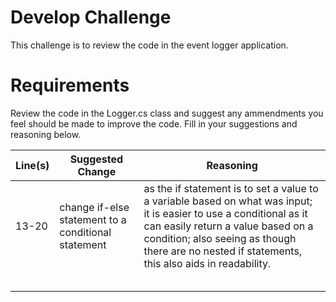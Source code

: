 # Develop Challenge

This challenge is to review the code in the event logger application.

# Requirements

Review the code in the Logger.cs class and suggest any ammendments you feel should be made to improve the code. Fill in your suggestions and reasoning below.

| Line(s) | Suggested Change | Reasoning |
|---------|------------------|-----------|
|  13-20  | change if-else statement to a conditional statement | as the if statement is to set a value to a variable based on what was input; it is easier to use a conditional as it can easily return a value based on a condition; also seeing as though there are no nested if statements, this also aids in readability. |
|         |                  |           |
|         |                  |           |
|         |                  |           |
|         |                  |           |
|         |                  |           |
